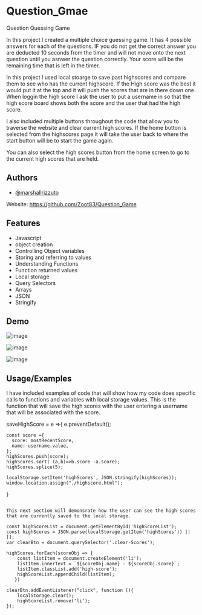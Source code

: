 # Question_Gmae

Question Quessing Game  

In this project I created a multiple choice guessing game. It has 4 possible answers for each of the questions. 
IF you do not get the correct answer you are deducted 10 seconds from the timer and will not move onto the next question until you 
asnwer the question correctly. Your score will be the remaining time that is left in the timer. 

In this project I used local stoarge to save past highscores and compare them to see who has the current highscore.
If the High score was the best it would put it at the top and it will push the scores that are in there down one. When 
loggin the high score I ask the user to put a username in so that the high score board shows both the score and the user
that had the high score.

I also included multiple buttons throughout the code that allow you to traverse the website and clear current high scores.
If the home button is selected from the highscores page it will take the user back to where the start button will be to start the 
game again.

You can also select the high scores button from the home screen to go to the current high scores that are held. 
## Authors

- [@marshallrizzuto](https://github.com/Zoot83)

Website: https://github.com/Zoot83/Question_Game
## Features

- Javascript
- object creation
- Controlling Object variables
- Storing and referring to values
- Understanding Functions
- Function returned values
- Local storage
- Query Selectors
- Arrays
- JSON
- Stringify



## Demo

![image](https://user-images.githubusercontent.com/105519029/176320584-c31c62cc-60a9-44c6-812d-94c7741551f6.png)

![image](https://user-images.githubusercontent.com/105519029/176320624-9fc6269c-0016-46f4-8268-bf6c8eb45a1a.png)

![image](https://user-images.githubusercontent.com/105519029/176320655-18a66b6b-354e-4fab-acf8-835add3a9156.png)




## Usage/Examples

  I have included examples of code that will show how my code does specific calls to functions and variables with local storage values. 
  This is the function that will save the high scores with the user entering a username that will be associated with the score. 


   saveHighScore = e =>{
    e.preventDefault();
  
    const score ={
      score: mostRecentScore,
      name: username.value,
    };
    highScores.push(score);
    highScores.sort( (a,b)=>b.score -a.score);
    highScores.splice(5);
  
    localStorage.setItem('highScores', JSON.stringify(highScores));
    window.location.assign("./highscore.html");
  }
```

This next section will demonsrate how the user can see the high scores that are currently saved to the local storage. 

const highScoreList = document.getElementById('highScoreList');
const highScores = JSON.parse(localStorage.getItem('highScores')) || [];
var clearBtn = document.querySelector('.clear-Scores');

highScores.forEach(scoreObj => {
    const listItem = document.createElement('li');
    listItem.innerText = `${scoreObj.name} - ${scoreObj.score}`;
    listItem.classList.add('high-score');
    highScoreList.appendChild(listItem);
   })

clearBtn.addEventListener("click", function (){
    localStorage.clear();
    highScoreList.remove('li');
});
